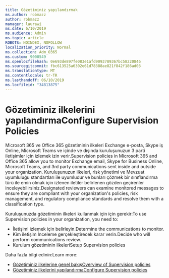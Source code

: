 ```yaml
---
title: Gözetiminiz yapılandırmak
ms.author: robmazz
author: robmazz
manager: laurawi
ms.date: 6/10/2019
ms.audience: Admin
ms.topic: article
ROBOTS: NOINDEX, NOFOLLOW
localization_priority: Normal
ms.collection: Adm_O365
ms.custom: 9000549
ms.openlocfilehash: 0e693de897fe083e1afd9093789367bc58220846
ms.sourcegitcommit: fbc613525a6302e61d78388ae821f842f186ad03
ms.translationtype: MT
ms.contentlocale: tr-TR
ms.lasthandoff: 06/10/2019
ms.locfileid: "34813875"
---
```

# <a name="configure-supervision-policies"></a><span data-ttu-id="ebf18-102">Gözetiminiz ilkelerini yapılandırma</span><span class="sxs-lookup"><span data-stu-id="ebf18-102">Configure Supervision Policies</span></span>

<span data-ttu-id="ebf18-103">Microsoft 365 ve Office 365 gözetiminin ilkeleri Exchange e-posta, Skype iş Online, Microsoft Teams ve içinde ve dışında kuruluşunuzun 3 parti iletişimler için izlemek izin verir.</span><span class="sxs-lookup"><span data-stu-id="ebf18-103">Supervision policies in Microsoft 365 and Office 365 allow you to monitor Exchange email, Skype for Business Online, Microsoft Teams, and 3rd party communications sent inside and outside your organization.</span></span> <span data-ttu-id="ebf18-104">Kuruluşunuzun ilkeleri, risk yönetimi ve Mevzuat uyumluluğu standartları ile uyumludur ve bunları çözmek bir sınıflandırma türü ile emin olmak için izlenen iletiler belirlenen gözden geçirenler inceleyebilirsiniz.</span><span class="sxs-lookup"><span data-stu-id="ebf18-104">Designated reviewers can examine monitored messages to ensure they are compliant with your organization's policies, risk management, and regulatory compliance standards and resolve them with a classification type.</span></span>

<span data-ttu-id="ebf18-105">Kuruluşunuzda gözetiminin ilkeleri kullanmak için için gerekir:</span><span class="sxs-lookup"><span data-stu-id="ebf18-105">To use Supervision policies in your organization, you need to:</span></span>

- <span data-ttu-id="ebf18-106">İletişimi izlemek için belirleyin.</span><span class="sxs-lookup"><span data-stu-id="ebf18-106">Determine the communications to monitor.</span></span>
- <span data-ttu-id="ebf18-107">Kim iletişim İnceleme gerçekleştirecek karar verin.</span><span class="sxs-lookup"><span data-stu-id="ebf18-107">Decide who will perform communications review.</span></span>
- <span data-ttu-id="ebf18-108">Kurulum gözetiminin ilkeleri</span><span class="sxs-lookup"><span data-stu-id="ebf18-108">Setup Supervision policies</span></span>

<span data-ttu-id="ebf18-109">Daha fazla bilgi edinin:</span><span class="sxs-lookup"><span data-stu-id="ebf18-109">Learn more:</span></span>

- [<span data-ttu-id="ebf18-110">Gözetiminiz ilkelerine genel bakış</span><span class="sxs-lookup"><span data-stu-id="ebf18-110">Overview of Supervision policies</span></span>](https://docs.microsoft.com/office365/securitycompliance/supervision-policies)
- [<span data-ttu-id="ebf18-111">Gözetiminiz ilkelerini yapılandırma</span><span class="sxs-lookup"><span data-stu-id="ebf18-111">Configure Supervision policies</span></span>](https://docs.microsoft.com/office365/securitycompliance/configure-supervision-policies)
